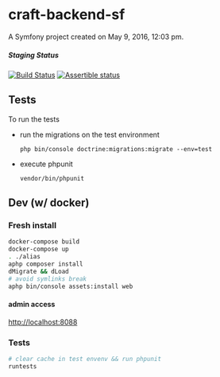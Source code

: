 craft-backend-sf
================

A Symfony project created on May 9, 2016, 12:03 pm.

##### Staging Status

[![Build Status](https://semaphoreci.com/api/v1/projects/1ab935cc-487c-4be9-92a0-b0c90098cd58/1038377/shields_badge.svg)](https://semaphoreci.com/lmem/kraft-backend) [![Assertible status](https://assertible.com/apis/0a0c7a46-c0ff-4fc8-87fc-1cc1e5f933d4/status?api_token=2eF0Xz6R6s6CKi3Y&environment=staging)](https://assertible.com/dashboard#/services/0a0c7a46-c0ff-4fc8-87fc-1cc1e5f933d4/results)


## Tests
To run the tests

- run the migrations on the test environment

    `php bin/console doctrine:migrations:migrate --env=test`

- execute phpunit

    `vendor/bin/phpunit` 


## Dev (w/ docker)
### Fresh install
```sh
docker-compose build
docker-compose up
. ./alias
aphp composer install
dMigrate && dLoad
# avoid symlinks break
aphp bin/console assets:install web
```

#### admin access
[http://localhost:8088](http://localhost:8088)


### Tests
```sh
# clear cache in test envenv && run phpunit
runtests
```
